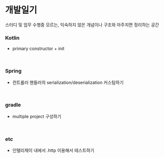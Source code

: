 # 개발일기
스터디 및 업무 수행중 모르는, 익숙하지 않은 개념이나 구조와 마주치면 정리하는 공간

### Kotlin
* primary constructor + init

<br>

### Spring
* 컨트롤러 핸들러의 serialization/deserialization 커스텀하기

<br>

### gradle
* multiple project 구성하기

<br>

### etc
* 인텔리제이 내에서 .http 이용해서 테스트하기

<br>
